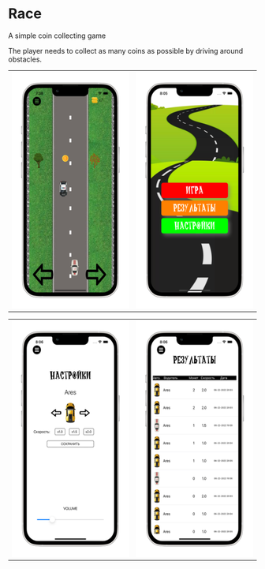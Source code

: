 # Race
A simple coin collecting game

The player needs to collect as many coins as possible by driving around obstacles.

<table>
  <tr>
    <td><img src="Documentation/ScreenShot-Game_iphone13starlight_portrait.png" width=270 height=480></td>
    <td><img src="Documentation/ScreenShot-Menu_iphone13starlight_portrait.png" width=270 height=480></td>
    </tr>
 </table>

<table>
  <tr>
    <td><img src="Documentation/ScreenShot-Settings_iphone13starlight_portrait.png" width=270 height=480></td>
    <td><img src="Documentation/ScreenShot-Results_iphone13starlight_portrait.png" width=270 height=480></td>
  </tr>
 </table>